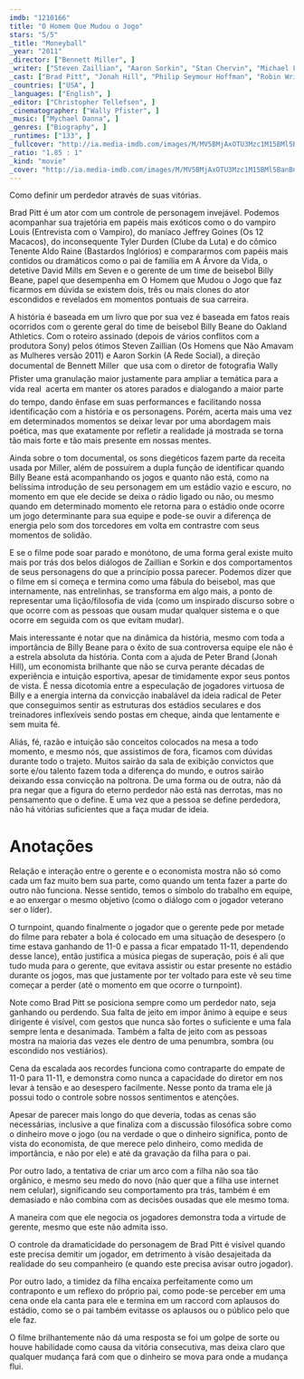 ```yaml
---
imdb: "1210166"
title: "O Homem Que Mudou o Jogo"
stars: "5/5"
_title: "Moneyball"
_year: "2011"
_director: ["Bennett Miller", ]
_writer: ["Steven Zaillian", "Aaron Sorkin", "Stan Chervin", "Michael Lewis", ]
_cast: ["Brad Pitt", "Jonah Hill", "Philip Seymour Hoffman", "Robin Wright", "Chris Pratt", "Stephen Bishop", "Reed Diamond", "Brent Jennings", "Ken Medlock", ]
_countries: ["USA", ]
_languages: ["English", ]
_editor: ["Christopher Tellefsen", ]
_cinematographer: ["Wally Pfister", ]
_music: ["Mychael Danna", ]
_genres: ["Biography", ]
_runtimes: ["133", ]
_fullcover: "http://ia.media-imdb.com/images/M/MV5BMjAxOTU3Mzc1M15BMl5BanBnXkFtZTcwMzk1ODUzNg@@.jpg"
_ratio: "1.85 : 1"
_kind: "movie"
_cover: "http://ia.media-imdb.com/images/M/MV5BMjAxOTU3Mzc1M15BMl5BanBnXkFtZTcwMzk1ODUzNg@@._V1._SX95_SY140_.jpg"
---
```



Como definir um perdedor através de suas vitórias.

Brad Pitt é um ator com um controle de personagem invejável. Podemos acompanhar sua trajetória em papéis mais exóticos como o do vampiro Louis (Entrevista com o Vampiro), do maníaco Jeffrey Goines (Os 12 Macacos), do inconsequente Tyler Durden (Clube da Luta) e do cômico Tenente Aldo Raine (Bastardos Inglórios) e compararmos com papéis mais contidos ou dramáticos como o pai de família em A Árvore da Vida, o detetive David Mills em Seven e o gerente de um time de beisebol Billy Beane, papel que desempenha em O Homem que Mudou o Jogo que faz ficarmos em dúvida se existem dois, três ou mais clones do ator escondidos e revelados em momentos pontuais de sua carreira.

A história é baseada em um livro que por sua vez é baseada em fatos reais ocorridos com o gerente geral do time de beisebol Billy Beane do Oakland Athletics. Com o roteiro assinado (depois de vários conflitos com a produtora Sony) pelos ótimos Steven Zaillian (Os Homens que Não Amavam as Mulheres versão 2011) e Aaron Sorkin (A Rede Social), a direção documental de Bennett Miller  que usa com o diretor de fotografia Wally Pfister uma granulação maior justamente para ampliar a temática para a vida real  acerta em manter os atores parados e dialogando a maior parte do tempo, dando ênfase em suas performances e facilitando nossa identificação com a história e os personagens. Porém, acerta mais uma vez em determinados momentos se deixar levar por uma abordagem mais poética, mas que exatamente por refletir a realidade já mostrada se torna tão mais forte e tão mais presente em nossas mentes.

Ainda sobre o tom documental, os sons diegéticos fazem parte da receita usada por Miller, além de possuírem a dupla função de identificar quando Billy Beane está acompanhando os jogos e quanto não está, como na belíssima introdução de seu personagem em um estádio vazio e escuro, no momento em que ele decide se deixa o rádio ligado ou não, ou mesmo quando em determinado momento ele retorna para o estádio onde ocorre um jogo determinante para sua equipe e pode-se ouvir a diferença de energia pelo som dos torcedores em volta em contrastre com seus momentos de solidão.

E se o filme pode soar parado e monótono, de uma forma geral existe muito mais por trás dos belos diálogos de Zaillian e Sorkin e dos comportamentos de seus personagens do que a princípio possa parecer. Podemos dizer que o filme em si começa e termina como uma fábula do beisebol, mas que internamente, nas entrelinhas, se transforma em algo mais, a ponto de representar uma lição/filosofia de vida (como um inspirado discurso sobre o que ocorre com as pessoas que ousam mudar qualquer sistema e o que ocorre em seguida com os que evitam mudar).

Mais interessante é notar que na dinâmica da história, mesmo com toda a importância de Billy Beane para o êxito de sua controversa equipe ele não é a estrela absoluta da história. Conta com a ajuda de Peter Brand (Jonah Hill), um economista brilhante que não se curva perante décadas de experiência e intuição esportiva, apesar de timidamente expor seus pontos de vista. É nessa dicotomia entre a especulação de jogadores virtuosa de Billy e a energia interna da convicção inabalável da ideia radical de Peter que conseguimos sentir as estruturas dos estádios seculares e dos treinadores inflexíveis sendo postas em cheque, ainda que lentamente e sem muita fé.

Aliás, fé, razão e intuição são conceitos colocados na mesa a todo momento, e mesmo nós, que assistimos de fora, ficamos com dúvidas durante todo o trajeto. Muitos sairão da sala de exibição convictos que sorte e/ou talento fazem toda a diferença do mundo, e outros sairão deixando essa convicção na poltrona. De uma forma ou de outra, não dá pra negar que a figura do eterno perdedor não está nas derrotas, mas no pensamento que o define. E uma vez que a pessoa se define perdedora, não há vitórias suficientes que a faça mudar de ideia.


Anotações
=========

Relação e interação entre o gerente e o economista mostra não só como cada um faz muito bem sua parte, como quando um tenta fazer a parte do outro não funciona. Nesse sentido, temos o símbolo do trabalho em equipe, e ao enxergar o mesmo objetivo (como o diálogo com o jogador veterano ser o líder).

O turnpoint, quando finalmente o jogador que o gerente pede por metade do filme para rebater a bola é colocado em uma situação de desespero (o time estava ganhando de 11-0 e passa a ficar empatado 11-11, dependendo desse lance), então justifica a música piegas de superação, pois é ali que tudo muda para o gerente, que evitava assistir ou estar presente no estádio durante os jogos, mas que justamente por ter voltado para este vê seu time começar a perder (até o momento em que ocorre o turnpoint).

Note como Brad Pitt se posiciona sempre como um perdedor nato, seja ganhando ou perdendo. Sua falta de jeito em impor ânimo à equipe e seus dirigente é visível, com gestos que nunca são fortes o suficiente e uma fala sempre lenta e desanimada. Também a falta de jeito com as pessoas mostra na maioria das vezes ele dentro de uma penumbra, sombra (ou escondido nos vestiários).

Cena da escalada aos recordes funciona como contraparte do empate de 11-0 para 11-11, e demonstra como nunca a capacidade do diretor em nos levar à tensão e ao desespero facilmente. Nesse ponto da trama ele já possui todo o controle sobre nossos sentimentos e atenções.

Apesar de parecer mais longo do que deveria, todas as cenas são necessárias, inclusive a que finaliza com a discussão filosófica sobre como o dinheiro move o jogo (ou na verdade o que o dinheiro significa, ponto de vista do economista, de que merece pelo dinheiro, como medida de importância, e não por ele) e até da gravação da filha para o pai.

Por outro lado, a tentativa de criar um arco com a filha não soa tão orgânico, e mesmo seu medo do novo (não quer que a filha use internet nem celular), significando seu comportamento pra trás, também é em demasiado e não combina com as decisões ousadas que ele mesmo toma.

A maneira com que ele negocia os jogadores demonstra toda a virtude de gerente, mesmo que este não admita isso.

O controle da dramaticidade do personagem de Brad Pitt é visível quando este precisa demitir um jogador, em detrimento à visão desajeitada da realidade do seu companheiro (e quando este precisa avisar outro jogador).

Por outro lado, a timidez da filha encaixa perfeitamente como um contraponto e um reflexo do próprio pai, como pode-se perceber em uma cena onde ela canta para ele e termina em um raccord com aplausos do estádio, como se o pai também evitasse os aplausos ou o público pelo que ele faz.

O filme brilhantemente não dá uma resposta se foi um golpe de sorte ou houve habilidade como causa da vitória consecutiva, mas deixa claro que qualquer mudança fará com que o dinheiro se mova para onde a mudança flui.

